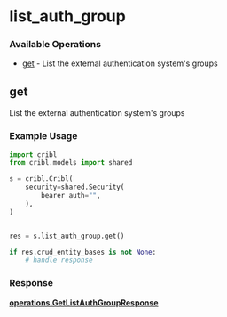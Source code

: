 # list_auth_group

### Available Operations

* [get](#get) - List the external authentication system's groups

## get

List the external authentication system's groups

### Example Usage

```python
import cribl
from cribl.models import shared

s = cribl.Cribl(
    security=shared.Security(
        bearer_auth="",
    ),
)


res = s.list_auth_group.get()

if res.crud_entity_bases is not None:
    # handle response
```


### Response

**[operations.GetListAuthGroupResponse](../../models/operations/getlistauthgroupresponse.md)**

